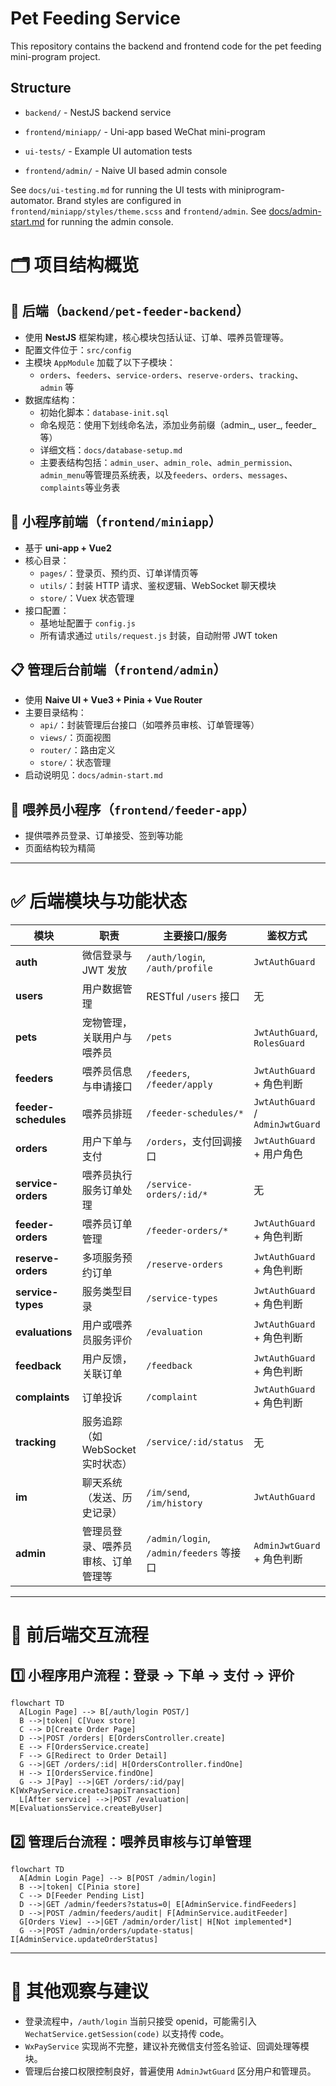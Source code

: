 # Pet Feeding Service

This repository contains the backend and frontend code for the pet feeding mini-program project.

## Structure

- `backend/` - NestJS backend service
- `frontend/miniapp/` - Uni-app based WeChat mini-program
- `ui-tests/` - Example UI automation tests

- `frontend/admin/` - Naive UI based admin console

See `docs/ui-testing.md` for running the UI tests with miniprogram-automator.
Brand styles are configured in `frontend/miniapp/styles/theme.scss` and `frontend/admin`.
See [docs/admin-start.md](docs/admin-start.md) for running the admin console.

# 🗂 项目结构概览

## 🔧 后端（`backend/pet-feeder-backend`）

- 使用 **NestJS** 框架构建，核心模块包括认证、订单、喂养员管理等。
- 配置文件位于：`src/config`
- 主模块 `AppModule` 加载了以下子模块：
  - `orders`、`feeders`、`service-orders`、`reserve-orders`、`tracking`、`admin` 等
- 数据库结构：
  - 初始化脚本：`database-init.sql`
  - 命名规范：使用下划线命名法，添加业务前缀（admin_, user_, feeder_等）
  - 详细文档：`docs/database-setup.md`
  - 主要表结构包括：`admin_user`、`admin_role`、`admin_permission`、`admin_menu`等管理员系统表，以及`feeders`、`orders`、`messages`、`complaints`等业务表

## 🐾 小程序前端（`frontend/miniapp`）

- 基于 **uni-app + Vue2**
- 核心目录：
  - `pages/`：登录页、预约页、订单详情页等
  - `utils/`：封装 HTTP 请求、鉴权逻辑、WebSocket 聊天模块
  - `store/`：Vuex 状态管理
- 接口配置：
  - 基地址配置于 `config.js`
  - 所有请求通过 `utils/request.js` 封装，自动附带 JWT token

## 📋 管理后台前端（`frontend/admin`）

- 使用 **Naive UI + Vue3 + Pinia + Vue Router**
- 主要目录结构：
  - `api/`：封装管理后台接口（如喂养员审核、订单管理等）
  - `views/`：页面视图
  - `router/`：路由定义
  - `store/`：状态管理
- 启动说明见：`docs/admin-start.md`

## 🚚 喂养员小程序（`frontend/feeder-app`）

- 提供喂养员登录、订单接受、签到等功能
- 页面结构较为精简

---

# ✅ 后端模块与功能状态

| 模块                   | 职责                      | 主要接口/服务                             | 鉴权方式                            |
|----------------------|---------------------------|------------------------------------------|------------------------------------|
| **auth**             | 微信登录与 JWT 发放            | `/auth/login`, `/auth/profile`          | `JwtAuthGuard`                    |
| **users**            | 用户数据管理                  | RESTful `/users` 接口                    | 无                                 |
| **pets**             | 宠物管理，关联用户与喂养员         | `/pets`                                  | `JwtAuthGuard`, `RolesGuard`      |
| **feeders**          | 喂养员信息与申请接口              | `/feeders`, `/feeder/apply`             | `JwtAuthGuard` + 角色判断         |
| **feeder-schedules** | 喂养员排班                    | `/feeder-schedules/*`                    | `JwtAuthGuard` / `AdminJwtGuard`  |
| **orders**           | 用户下单与支付                  | `/orders`，支付回调接口                   | `JwtAuthGuard` + 用户角色         |
| **service-orders**   | 喂养员执行服务订单处理             | `/service-orders/:id/*`                 | 无                                 |
| **feeder-orders**    | 喂养员订单管理                  | `/feeder-orders/*`                       | `JwtAuthGuard` + 角色判断         |
| **reserve-orders**   | 多项服务预约订单                 | `/reserve-orders`                        | `JwtAuthGuard` + 角色判断         |
| **service-types**    | 服务类型目录                    | `/service-types`                         | `JwtAuthGuard` + 角色判断         |
| **evaluations**      | 用户或喂养员服务评价               | `/evaluation`                            | `JwtAuthGuard` + 角色判断         |
| **feedback**         | 用户反馈，关联订单                | `/feedback`                              | `JwtAuthGuard` + 角色判断         |
| **complaints**       | 订单投诉                       | `/complaint`                             | `JwtAuthGuard` + 角色判断         |
| **tracking**         | 服务追踪（如 WebSocket 实时状态）  | `/service/:id/status`                    | 无                                 |
| **im**               | 聊天系统（发送、历史记录）         | `/im/send`, `/im/history`               | `JwtAuthGuard`                    |
| **admin**            | 管理员登录、喂养员审核、订单管理等   | `/admin/login`, `/admin/feeders` 等接口 | `AdminJwtGuard` + 角色判断        |

---

# 🔁 前后端交互流程

## 1️⃣ 小程序用户流程：登录 → 下单 → 支付 → 评价

```mermaid
flowchart TD
  A[Login Page] --> B[/auth/login POST/]
  B -->|token| C[Vuex store]
  C --> D[Create Order Page]
  D -->|POST /orders| E[OrdersController.create]
  E --> F[OrdersService.create]
  F --> G[Redirect to Order Detail]
  G -->|GET /orders/:id| H[OrdersController.findOne]
  H --> I[OrdersService.findOne]
  G --> J[Pay] -->|GET /orders/:id/pay| K[WxPayService.createJsapiTransaction]
  L[After service] -->|POST /evaluation| M[EvaluationsService.createByUser]
```

## 2️⃣ 管理后台流程：喂养员审核与订单管理

```mermaid
flowchart TD
  A[Admin Login Page] --> B[POST /admin/login]
  B -->|token| C[Pinia store]
  C --> D[Feeder Pending List]
  D -->|GET /admin/feeders?status=0| E[AdminService.findFeeders]
  D -->|POST /admin/feeders/audit| F[AdminService.auditFeeder]
  G[Orders View] -->|GET /admin/order/list| H[Not implemented*]
  G -->|POST /admin/orders/update-status| I[AdminService.updateOrderStatus]
```

---

# 📌 其他观察与建议

- 登录流程中，`/auth/login` 当前只接受 openid，可能需引入 `WechatService.getSession(code)` 以支持传 code。
- `WxPayService` 实现尚不完整，建议补充微信支付签名验证、回调处理等模块。
- 管理后台接口权限控制良好，普遍使用 `AdminJwtGuard` 区分用户和管理员。
